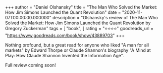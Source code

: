+++
author = "Daniel Olshansky"
title = "The Man Who Solved the Market: How Jim Simons Launched the Quant Revolution"
date = "2020-11-07T00:00:00.000000"
description = "Olshansky's review of The Man Who Solved the Market: How Jim Simons Launched the Quant Revolution by Gregory Zuckerman"
tags = [
    "book",
]
rating = "⭐⭐⭐⭐"
goodreads_url = "https://www.goodreads.com/book/show/43889703"
+++

Nothing profound, but a great read for anyone who liked "A man for all markets" by Edward Thorpe or Claude Shannon's biography "A Mind at Play: How Claude Shannon Invented the Information Age".







Full review coming soon!
